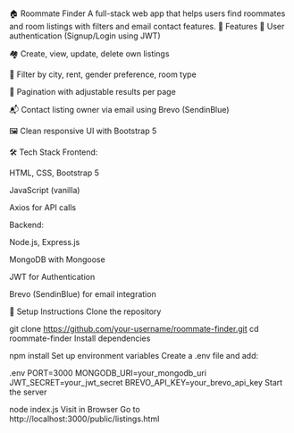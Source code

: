 🏠 Roommate Finder
A full-stack web app that helps users find roommates and room listings with filters and email contact features.
📌 Features
🔐 User authentication (Signup/Login using JWT)

🏘️ Create, view, update, delete own listings

🔎 Filter by city, rent, gender preference, room type

📄 Pagination with adjustable results per page

📬 Contact listing owner via email using Brevo (SendinBlue)

🖼️ Clean responsive UI with Bootstrap 5

🛠️ Tech Stack
Frontend:

HTML, CSS, Bootstrap 5

JavaScript (vanilla)

Axios for API calls

Backend:

Node.js, Express.js

MongoDB with Mongoose

JWT for Authentication

Brevo (SendinBlue) for email integration

🚀 Setup Instructions
Clone the repository

git clone https://github.com/your-username/roommate-finder.git
cd roommate-finder
Install dependencies


npm install
Set up environment variables
Create a .env file and add:

.env
PORT=3000
MONGODB_URI=your_mongodb_uri
JWT_SECRET=your_jwt_secret
BREVO_API_KEY=your_brevo_api_key
Start the server


node index.js
Visit in Browser
Go to http://localhost:3000/public/listings.html
